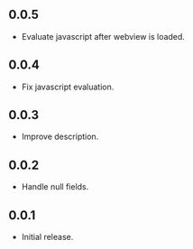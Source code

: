 ## 0.0.5

- Evaluate javascript after webview is loaded.

## 0.0.4

- Fix javascript evaluation.

## 0.0.3

- Improve description.

## 0.0.2

- Handle null fields.

## 0.0.1

- Initial release.
